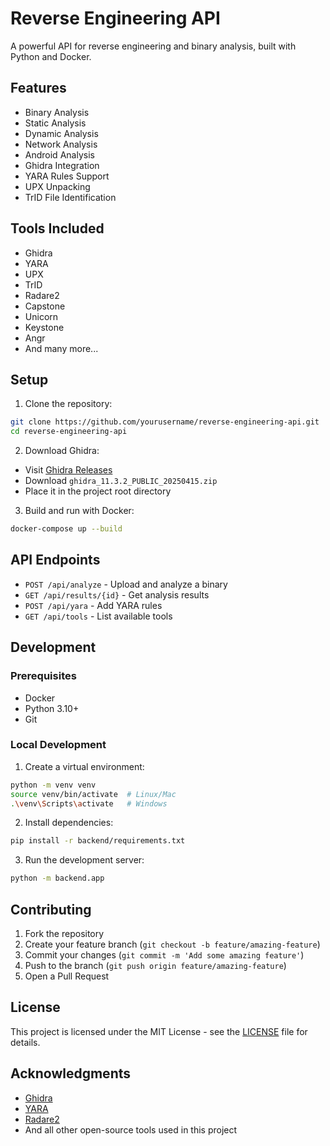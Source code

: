 # Reverse Engineering API

A powerful API for reverse engineering and binary analysis, built with Python and Docker.

## Features

- Binary Analysis
- Static Analysis
- Dynamic Analysis
- Network Analysis
- Android Analysis
- Ghidra Integration
- YARA Rules Support
- UPX Unpacking
- TrID File Identification

## Tools Included

- Ghidra
- YARA
- UPX
- TrID
- Radare2
- Capstone
- Unicorn
- Keystone
- Angr
- And many more...

## Setup

1. Clone the repository:
```bash
git clone https://github.com/yourusername/reverse-engineering-api.git
cd reverse-engineering-api
```

2. Download Ghidra:
- Visit [Ghidra Releases](https://github.com/NationalSecurityAgency/ghidra/releases)
- Download `ghidra_11.3.2_PUBLIC_20250415.zip`
- Place it in the project root directory

3. Build and run with Docker:
```bash
docker-compose up --build
```

## API Endpoints

- `POST /api/analyze` - Upload and analyze a binary
- `GET /api/results/{id}` - Get analysis results
- `POST /api/yara` - Add YARA rules
- `GET /api/tools` - List available tools

## Development

### Prerequisites

- Docker
- Python 3.10+
- Git

### Local Development

1. Create a virtual environment:
```bash
python -m venv venv
source venv/bin/activate  # Linux/Mac
.\venv\Scripts\activate   # Windows
```

2. Install dependencies:
```bash
pip install -r backend/requirements.txt
```

3. Run the development server:
```bash
python -m backend.app
```

## Contributing

1. Fork the repository
2. Create your feature branch (`git checkout -b feature/amazing-feature`)
3. Commit your changes (`git commit -m 'Add some amazing feature'`)
4. Push to the branch (`git push origin feature/amazing-feature`)
5. Open a Pull Request

## License

This project is licensed under the MIT License - see the [LICENSE](LICENSE) file for details.

## Acknowledgments

- [Ghidra](https://github.com/NationalSecurityAgency/ghidra)
- [YARA](https://github.com/VirusTotal/yara)
- [Radare2](https://github.com/radareorg/radare2)
- And all other open-source tools used in this project 